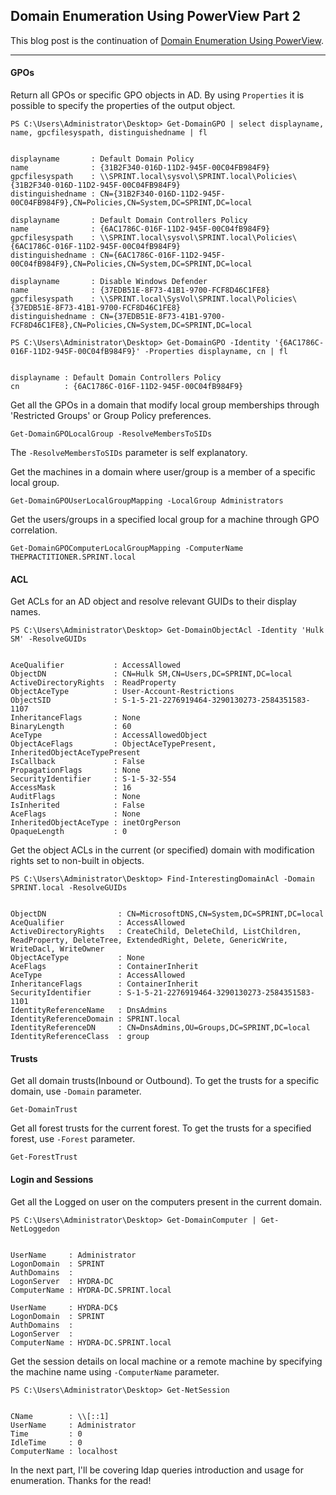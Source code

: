 ## Domain Enumeration Using PowerView Part 2
This blog post is the continuation of [Domain Enumeration Using PowerView](https://shreyalj.github.io/2022/09/27/Domain-Enumeration-with-PowerView-Part-1.html).

---

#### GPOs

Return all GPOs or specific GPO objects in AD. By using `Properties` it is possible to specify the properties of the output object.
```
PS C:\Users\Administrator\Desktop> Get-DomainGPO | select displayname, name, gpcfilesyspath, distinguishedname | fl


displayname       : Default Domain Policy
name              : {31B2F340-016D-11D2-945F-00C04FB984F9}
gpcfilesyspath    : \\SPRINT.local\sysvol\SPRINT.local\Policies\{31B2F340-016D-11D2-945F-00C04FB984F9}
distinguishedname : CN={31B2F340-016D-11D2-945F-00C04FB984F9},CN=Policies,CN=System,DC=SPRINT,DC=local

displayname       : Default Domain Controllers Policy
name              : {6AC1786C-016F-11D2-945F-00C04fB984F9}
gpcfilesyspath    : \\SPRINT.local\sysvol\SPRINT.local\Policies\{6AC1786C-016F-11D2-945F-00C04fB984F9}
distinguishedname : CN={6AC1786C-016F-11D2-945F-00C04fB984F9},CN=Policies,CN=System,DC=SPRINT,DC=local

displayname       : Disable Windows Defender
name              : {37EDB51E-8F73-41B1-9700-FCF8D46C1FE8}
gpcfilesyspath    : \\SPRINT.local\SysVol\SPRINT.local\Policies\{37EDB51E-8F73-41B1-9700-FCF8D46C1FE8}
distinguishedname : CN={37EDB51E-8F73-41B1-9700-FCF8D46C1FE8},CN=Policies,CN=System,DC=SPRINT,DC=local
```

```
PS C:\Users\Administrator\Desktop> Get-DomainGPO -Identity '{6AC1786C-016F-11D2-945F-00C04fB984F9}' -Properties displayname, cn | fl


displayname : Default Domain Controllers Policy
cn          : {6AC1786C-016F-11D2-945F-00C04fB984F9}
```

Get all the GPOs in a domain that modify local group memberships through 'Restricted Groups' or Group Policy preferences.
```
Get-DomainGPOLocalGroup -ResolveMembersToSIDs
```
The `-ResolveMembersToSIDs` parameter is self explanatory.

Get the machines in a domain where user/group is a member of a specific local group.
```
Get-DomainGPOUserLocalGroupMapping -LocalGroup Administrators
```

Get the users/groups in a specified local group for a machine through GPO correlation.
```
Get-DomainGPOComputerLocalGroupMapping -ComputerName THEPRACTITIONER.SPRINT.local
```

#### ACL

Get ACLs for an AD object and resolve relevant GUIDs to their display names.
```
PS C:\Users\Administrator\Desktop> Get-DomainObjectAcl -Identity 'Hulk SM' -ResolveGUIDs


AceQualifier           : AccessAllowed
ObjectDN               : CN=Hulk SM,CN=Users,DC=SPRINT,DC=local
ActiveDirectoryRights  : ReadProperty
ObjectAceType          : User-Account-Restrictions
ObjectSID              : S-1-5-21-2276919464-3290130273-2584351583-1107
InheritanceFlags       : None
BinaryLength           : 60
AceType                : AccessAllowedObject
ObjectAceFlags         : ObjectAceTypePresent, InheritedObjectAceTypePresent
IsCallback             : False
PropagationFlags       : None
SecurityIdentifier     : S-1-5-32-554
AccessMask             : 16
AuditFlags             : None
IsInherited            : False
AceFlags               : None
InheritedObjectAceType : inetOrgPerson
OpaqueLength           : 0
```

Get the object ACLs in the current (or specified) domain with modification rights set to non-built in objects.
```
PS C:\Users\Administrator\Desktop> Find-InterestingDomainAcl -Domain SPRINT.local -ResolveGUIDs


ObjectDN                : CN=MicrosoftDNS,CN=System,DC=SPRINT,DC=local
AceQualifier            : AccessAllowed
ActiveDirectoryRights   : CreateChild, DeleteChild, ListChildren, ReadProperty, DeleteTree, ExtendedRight, Delete, GenericWrite, WriteDacl, WriteOwner
ObjectAceType           : None
AceFlags                : ContainerInherit
AceType                 : AccessAllowed
InheritanceFlags        : ContainerInherit
SecurityIdentifier      : S-1-5-21-2276919464-3290130273-2584351583-1101
IdentityReferenceName   : DnsAdmins
IdentityReferenceDomain : SPRINT.local
IdentityReferenceDN     : CN=DnsAdmins,OU=Groups,DC=SPRINT,DC=local
IdentityReferenceClass  : group
```

#### Trusts

Get all domain trusts(Inbound or Outbound). To get the trusts for a specific domain, use `-Domain` parameter.
```
Get-DomainTrust
```

Get all forest trusts for the current forest. To get the trusts for a specified forest, use `-Forest` parameter.
```
Get-ForestTrust
```

#### Login and Sessions

Get all the Logged on user on the computers present in the current domain.
```
PS C:\Users\Administrator\Desktop> Get-DomainComputer | Get-NetLoggedon


UserName     : Administrator
LogonDomain  : SPRINT
AuthDomains  :
LogonServer  : HYDRA-DC
ComputerName : HYDRA-DC.SPRINT.local

UserName     : HYDRA-DC$
LogonDomain  : SPRINT
AuthDomains  :
LogonServer  :
ComputerName : HYDRA-DC.SPRINT.local
```

Get the session details on local machine or a remote machine by specifying the machine name using `-ComputerName` parameter.
```
PS C:\Users\Administrator\Desktop> Get-NetSession


CName        : \\[::1]
UserName     : Administrator
Time         : 0
IdleTime     : 0
ComputerName : localhost
```

In the next part, I'll be covering ldap queries introduction and usage for enumeration. Thanks for the read!
